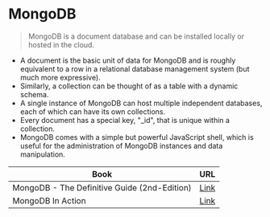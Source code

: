 # MongoDB
> MongoDB is a document database and can be installed locally or hosted in the cloud.

- A document is the basic unit of data for MongoDB and is roughly equivalent to a row in a relational database management system (but much more expressive).
- Similarly, a collection can be thought of as a table with a dynamic schema.
- A single instance of MongoDB can host multiple independent databases, each of which can have its own collections.
- Every document has a special key, "_id", that is unique within a collection.
- MongoDB comes with a simple but powerful JavaScript shell, which is useful for the administration of MongoDB instances and data manipulation.

| Book | URL |
| ------ | ------ |
| MongoDB - The Definitive Guide (2nd-Edition) | [Link]([https://www.google.com](https://pepa.holla.cz/wp-content/uploads/2016/07/MongoDB-The-Definitive-Guide-2nd-Edition.pdf)) |
| MongoDB In Action | [Link](https://pepa.holla.cz/wp-content/uploads/2016/07/MongoDB-in-Action-2nd-Edition.pdf) |
